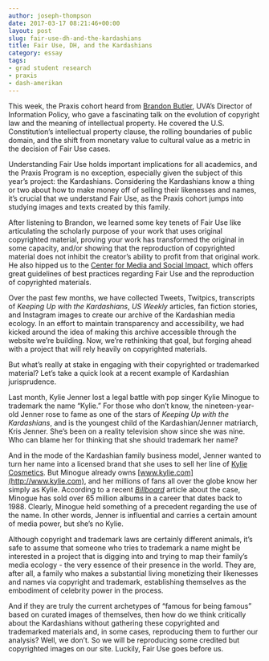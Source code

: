 ```yaml
---
author: joseph-thompson
date: 2017-03-17 08:21:46+00:00
layout: post
slug: fair-use-dh-and-the-kardashians
title: Fair Use, DH, and the Kardashians
category: essay
tags:
- grad student research
- praxis
- dash-amerikan
---
```


This week, the Praxis cohort heard from [Brandon Butler](https://twitter.com/bc_butler), UVA’s Director of Information Policy, who gave a fascinating talk on the evolution of copyright law and the meaning of intellectual property. He covered the U.S. Constitution’s intellectual property clause, the rolling boundaries of public domain, and the shift from monetary value to cultural value as a metric in the decision of Fair Use cases.

Understanding Fair Use holds important implications for all academics, and the Praxis Program is no exception, especially given the subject of this year’s project: the Kardashians. Considering the Kardashians know a thing or two about how to make money off of selling their likenesses and names, it’s crucial that we understand Fair Use, as the Praxis cohort jumps into studying images and texts created by this family.

After listening to Brandon, we learned some key tenets of Fair Use like articulating the scholarly purpose of your work that uses original copyrighted material, proving your work has transformed the original in some capacity, and/or showing that the reproduction of copyrighted material does not inhibit the creator’s ability to profit from that original work. He also hipped us to the [Center for Media and Social Impact](http://cmsimpact.org/), which offers great guidelines of best practices regarding Fair Use and the reproduction of copyrighted materials.

Over the past few months, we have collected Tweets, Twitpics, transcripts of _Keeping Up with the Kardashians_, _US Weekly_ articles, fan fiction stories, and Instagram images to create our archive of the Kardashian media ecology. In an effort to maintain transparency and accessibility, we had kicked around the idea of making this archive accessible through the website we’re building. Now, we’re rethinking that goal, but forging ahead with a project that will rely heavily on copyrighted materials.

But what’s really at stake in engaging with their copyrighted or trademarked material? Let’s take a quick look at a recent example of Kardashian jurisprudence.

Last month, Kylie Jenner lost a legal battle with pop singer Kylie Minogue to trademark the name “Kylie.” For those who don’t know, the nineteen-year-old Jenner rose to fame as one of the stars of _Keeping Up with the Kardashians_, and is the youngest child of the Kardashian/Jenner matriarch, Kris Jenner. She’s been on a reality television show since she was nine. Who can blame her for thinking that she should trademark her name?

And in the mode of the Kardashian family business model, Jenner wanted to turn her name into a licensed brand that she uses to sell her line of [Kylie Cosmetics](https://www.kyliecosmetics.com/). But Minogue already owns [www.kylie.com](http://www.kylie.com), and her millions of fans all over the globe know her simply as Kylie. According to a recent [_Billboard_](http://www.billboard.com/articles/news/7678242/kylie-minogue-vs-kylie-jenner-trademark-battle-has-a-winner) article about the case, Minogue has sold over 65 million albums in a career that dates back to 1988. Clearly, Minogue held something of a precedent regarding the use of the name. In other words, Jenner is influential and carries a certain amount of media power, but she’s no Kylie.

Although copyright and trademark laws are certainly different animals, it’s safe to assume that someone who tries to trademark a name might be interested in a project that is digging into and trying to map their family’s media ecology - the very essence of their presence in the world. They are, after all, a family who makes a substantial living monetizing their likenesses and names via copyright and trademark, establishing themselves as the embodiment of celebrity power in the process.

And if they are truly the current archetypes of “famous for being famous” based on curated images of themselves, then how do we think critically about the Kardashians without gathering these copyrighted and trademarked materials and, in some cases, reproducing them to further our analysis? Well, we don’t. So we will be reproducing some credited but copyrighted images on our site. Luckily, Fair Use goes before us.
